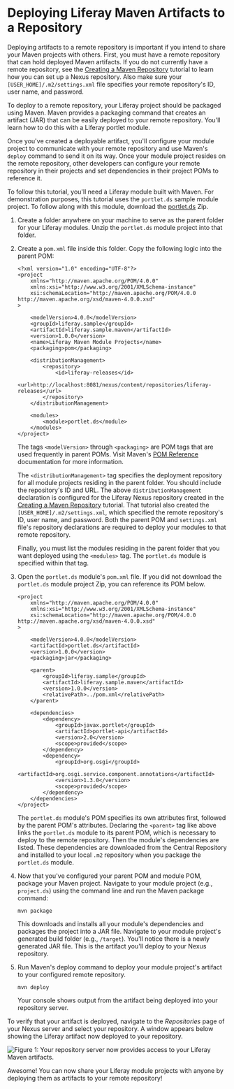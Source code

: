 # Deploying Liferay Maven Artifacts to a Repository [](id=deploying-liferay-maven-artifacts-to-a-repository)

Deploying artifacts to a remote repository is important if you intend to share
your Maven projects with others. First, you must have a remote repository that
can hold deployed Maven artifacts. If you do not currently have a remote
repository, see the
[Creating a Maven Repository](/develop/tutorials/-/knowledge_base/7-1/creating-a-maven-repository)
tutorial to learn how you can set up a Nexus repository. Also make sure your
`[USER_HOME]/.m2/settings.xml` file specifies your remote repository's ID,
user name, and password.

To deploy to a remote repository, your Liferay project should be packaged using
Maven. Maven provides a packaging command that creates an artifact (JAR) that
can be easily deployed to your remote repository. You'll learn how to do this
with a Liferay portlet module.

Once you've created a deployable artifact, you'll configure your module project
to communicate with your remote repository and use Maven's `deploy` command to
send it on its way. Once your module project resides on the remote repository,
other developers can configure your remote repository in their projects and set
dependencies in their project POMs to reference it.

To follow this tutorial, you'll need a Liferay module built with Maven. For
demonstration purposes, this tutorial uses the `portlet.ds` sample module
project. To follow along with this module, download the
[portlet.ds](https://dev.liferay.com/documents/10184/656312/portlet.ds.zip)
Zip. 

1.  Create a folder anywhere on your machine to serve as the parent folder
    for your Liferay modules. Unzip the `portlet.ds` module project into that
    folder.

2.  Create a `pom.xml` file inside this folder. Copy the following logic into
    the parent POM:

        <?xml version="1.0" encoding="UTF-8"?>
        <project
            xmlns="http://maven.apache.org/POM/4.0.0"
            xmlns:xsi="http://www.w3.org/2001/XMLSchema-instance"
            xsi:schemaLocation="http://maven.apache.org/POM/4.0.0 http://maven.apache.org/xsd/maven-4.0.0.xsd"
        >

            <modelVersion>4.0.0</modelVersion>
            <groupId>liferay.sample</groupId>
            <artifactId>liferay.sample.maven</artifactId>
            <version>1.0.0</version>
            <name>Liferay Maven Module Projects</name>
            <packaging>pom</packaging>

            <distributionManagement>
                <repository>
                    <id>liferay-releases</id>
                    <url>http://localhost:8081/nexus/content/repositories/liferay-releases</url>
                </repository>
            </distributionManagement>

            <modules>
                <module>portlet.ds</module>
            </modules>
        </project>

    The tags `<modelVersion>` through `<packaging>` are POM tags that are
    used frequently in parent POMs. Visit Maven's
    [POM Reference](https://maven.apache.org/pom.html) documentation for more
    information.

    The `<distributionManagement>` tag specifies the deployment repository for
    all module projects residing in the parent folder. You should include the
    repository's ID and URL. The above `distributionManagement` declaration is
    configured for the Liferay Nexus repository created in the
    [Creating a Maven Repository](/develop/tutorials/-/knowledge_base/7-1/creating-a-maven-repository)
    tutorial. That tutorial also created the `[USER_HOME]/.m2/settings.xml`,
    which specified the remote repository's ID, user name, and password. Both
    the parent POM and `settings.xml` file's repository declarations are
    required to deploy your modules to that remote repository.

    Finally, you must list the modules residing in the parent folder that you
    want deployed using the `<modules>` tag. The `portlet.ds` module is
    specified within that tag.

3.  Open the `portlet.ds` module's `pom.xml` file. If you did not download the
    `portlet.ds` module project Zip, you can reference its POM below. 

        <project
            xmlns="http://maven.apache.org/POM/4.0.0"
            xmlns:xsi="http://www.w3.org/2001/XMLSchema-instance"
            xsi:schemaLocation="http://maven.apache.org/POM/4.0.0 http://maven.apache.org/xsd/maven-4.0.0.xsd"
        >

            <modelVersion>4.0.0</modelVersion>
            <artifactId>portlet.ds</artifactId>
            <version>1.0.0</version>
            <packaging>jar</packaging>

            <parent>
                <groupId>liferay.sample</groupId>
                <artifactId>liferay.sample.maven</artifactId>
                <version>1.0.0</version>
                <relativePath>../pom.xml</relativePath>
            </parent>

            <dependencies>
                <dependency>
                    <groupId>javax.portlet</groupId>
                    <artifactId>portlet-api</artifactId>
                    <version>2.0</version>
                    <scope>provided</scope>
                </dependency>
                <dependency>
                    <groupId>org.osgi</groupId>
                    <artifactId>org.osgi.service.component.annotations</artifactId>
                    <version>1.3.0</version>
                    <scope>provided</scope>
                </dependency>
            </dependencies>
        </project>

    The `portlet.ds` module's POM specifies its own attributes first, followed
    by the parent POM's attributes. Declaring the `<parent>` tag like above
    links the `portlet.ds` module to its parent POM, which is necessary to
    deploy to the remote repository. Then the module's dependencies are listed.
    These dependencies are downloaded from the Central Repository and
    installed to your local `.m2` repository when you package the `portlet.ds`
    module.

4.  Now that you've configured your parent POM and module POM, package your
    Maven project. Navigate to your module project (e.g., `project.ds`) using
    the command line and run the Maven package command:

        mvn package

    This downloads and installs all your module's dependencies and packages the
    project into a JAR file. Navigate to your module project's generated build
    folder (e.g., `/target`). You'll notice there is a newly generated JAR file.
    This is the artifact you'll deploy to your Nexus repository.

5.  Run Maven's deploy command to deploy your module project's artifact to your
    configured remote repository.

        mvn deploy

    Your console shows output from the artifact being deployed into your
    repository server.

To verify that your artifact is deployed, navigate to the *Repositories* page of
your Nexus server and select your repository. A window appears below showing
the Liferay artifact now deployed to your repository.

![Figure 1: Your repository server now provides access to your Liferay Maven artifacts.](../../../images/maven-verify-deployment.png)

Awesome! You can now share your Liferay module projects with anyone by deploying
them as artifacts to your remote repository!
